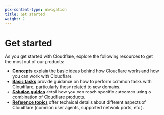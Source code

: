 ```yaml
---
pcx-content-type: navigation
title: Get started
weight: 2
---
```


# Get started

As you get started with Cloudflare, explore the following resources to get the most out of our products:

- [**Concepts**](/fundamentals/get-started/concepts/) explain the basic ideas behind how Cloudflare works and how you can work with Cloudflare.
- [**Basic tasks**](/fundamentals/get-started/basic-tasks/) provide guidance on how to perform common tasks with Cloudflare, particularly those related to new domains.
- [**Solution guides**](/fundamentals/get-started/task-guides/) detail how you can reach specific outcomes using a combination of Cloudflare products.
- [**Reference topics**](/fundamentals/get-started/reference/) offer technical details about different aspects of Cloudflare (common user agents, supported network ports, etc.).
